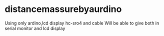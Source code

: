 # distancemassurebyaurdino

Using only ardino,lcd display hc-sro4 and cable 
Will be able to give both in serial monitor and lcd display 
